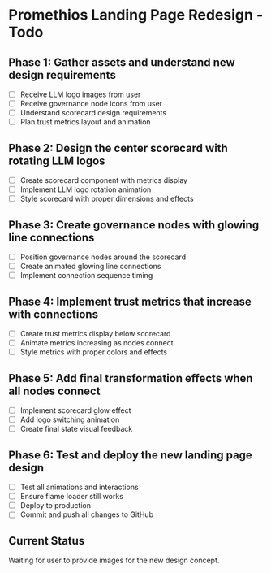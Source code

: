 # Promethios Landing Page Redesign - Todo

## Phase 1: Gather assets and understand new design requirements
- [ ] Receive LLM logo images from user
- [ ] Receive governance node icons from user  
- [ ] Understand scorecard design requirements
- [ ] Plan trust metrics layout and animation

## Phase 2: Design the center scorecard with rotating LLM logos
- [ ] Create scorecard component with metrics display
- [ ] Implement LLM logo rotation animation
- [ ] Style scorecard with proper dimensions and effects

## Phase 3: Create governance nodes with glowing line connections
- [ ] Position governance nodes around the scorecard
- [ ] Create animated glowing line connections
- [ ] Implement connection sequence timing

## Phase 4: Implement trust metrics that increase with connections
- [ ] Create trust metrics display below scorecard
- [ ] Animate metrics increasing as nodes connect
- [ ] Style metrics with proper colors and effects

## Phase 5: Add final transformation effects when all nodes connect
- [ ] Implement scorecard glow effect
- [ ] Add logo switching animation
- [ ] Create final state visual feedback

## Phase 6: Test and deploy the new landing page design
- [ ] Test all animations and interactions
- [ ] Ensure flame loader still works
- [ ] Deploy to production
- [ ] Commit and push all changes to GitHub

## Current Status
Waiting for user to provide images for the new design concept.

